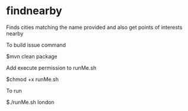 # findnearby
Finds cities matching the name provided and also get points of interests nearby

To build issue command

$mvn clean package

Add execute permission to runMe.sh

$chmod +x runMe.sh

To run 

$./runMe.sh london

